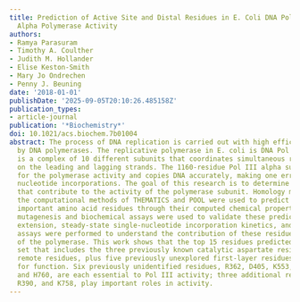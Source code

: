 ```yaml
---
title: Prediction of Active Site and Distal Residues in E. Coli DNA Polymerase III
  Alpha Polymerase Activity
authors:
- Ramya Parasuram
- Timothy A. Coulther
- Judith M. Hollander
- Elise Keston-Smith
- Mary Jo Ondrechen
- Penny J. Beuning
date: '2018-01-01'
publishDate: '2025-09-05T20:10:26.485158Z'
publication_types:
- article-journal
publication: '*Biochemistry*'
doi: 10.1021/acs.biochem.7b01004
abstract: The process of DNA replication is carried out with high efficiency and accuracy
  by DNA polymerases. The replicative polymerase in E. coli is DNA Pol III, which
  is a complex of 10 different subunits that coordinates simultaneous replication
  on the leading and lagging strands. The 1160-residue Pol III alpha subunit is responsible
  for the polymerase activity and copies DNA accurately, making one error per 105
  nucleotide incorporations. The goal of this research is to determine the residues
  that contribute to the activity of the polymerase subunit. Homology modeling and
  the computational methods of THEMATICS and POOL were used to predict functionally
  important amino acid residues through their computed chemical properties. Site-directed
  mutagenesis and biochemical assays were used to validate these predictions. Primer
  extension, steady-state single-nucleotide incorporation kinetics, and thermal denaturation
  assays were performed to understand the contribution of these residues to the function
  of the polymerase. This work shows that the top 15 residues predicted by POOL, a
  set that includes the three previously known catalytic aspartate residues, seven
  remote residues, plus five previously unexplored first-layer residues, are important
  for function. Six previously unidentified residues, R362, D405, K553, Y686, E688,
  and H760, are each essential to Pol III activity; three additional residues, Y340,
  R390, and K758, play important roles in activity.
---
```

